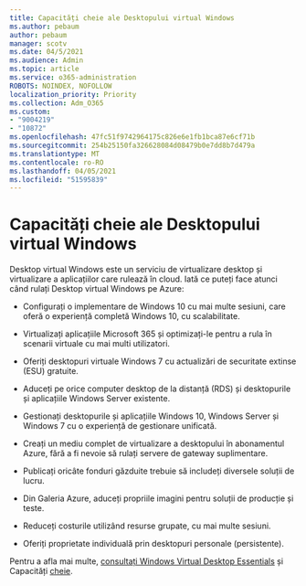 ```yaml
---
title: Capacități cheie ale Desktopului virtual Windows
ms.author: pebaum
author: pebaum
manager: scotv
ms.date: 04/5/2021
ms.audience: Admin
ms.topic: article
ms.service: o365-administration
ROBOTS: NOINDEX, NOFOLLOW
localization_priority: Priority
ms.collection: Adm_O365
ms.custom:
- "9004219"
- "10872"
ms.openlocfilehash: 47fc51f9742964175c826e6e1fb1bca87e6cf71b
ms.sourcegitcommit: 254b25150fa326628084d08479b0e7dd8b7d479a
ms.translationtype: MT
ms.contentlocale: ro-RO
ms.lasthandoff: 04/05/2021
ms.locfileid: "51595839"
---
```

# <a name="key-capabilities-of-windows-virtual-desktop"></a>Capacități cheie ale Desktopului virtual Windows


Desktop virtual Windows este un serviciu de virtualizare desktop și virtualizare a aplicațiilor care rulează în cloud. Iată ce puteți face atunci când rulați Desktop virtual Windows pe Azure:

- Configurați o implementare de Windows 10 cu mai multe sesiuni, care oferă o experiență completă Windows 10, cu scalabilitate.

- Virtualizați aplicațiile Microsoft 365 și optimizați-le pentru a rula în scenarii virtuale cu mai multi utilizatori.

- Oferiți desktopuri virtuale Windows 7 cu actualizări de securitate extinse (ESU) gratuite.

- Aduceți pe orice computer desktop de la distanță (RDS) și desktopurile și aplicațiile Windows Server existente.

- Gestionați desktopurile și aplicațiile Windows 10, Windows Server și Windows 7 cu o experiență de gestionare unificată. 

- Creați un mediu complet de virtualizare a desktopului în abonamentul Azure, fără a fi nevoie să rulați servere de gateway suplimentare.

- Publicați oricâte fonduri găzduite trebuie să includeți diversele soluții de lucru.

- Din Galeria Azure, aduceți propriile imagini pentru soluții de producție și teste. 

- Reduceți costurile utilizând resurse grupate, cu mai multe sesiuni. 

- Oferiți proprietate individuală prin desktopuri personale (persistente).

Pentru a afla mai multe, [consultați Windows Virtual Desktop Essentials](https://go.microsoft.com/fwlink/?linkid=2127033) și Capacități [cheie](https://docs.microsoft.com/azure/virtual-desktop/overview#key-capabilities).